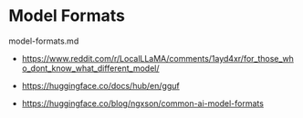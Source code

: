 # Model Formats

model-formats.md

*   https://www.reddit.com/r/LocalLLaMA/comments/1ayd4xr/for_those_who_dont_know_what_different_model/

*   https://huggingface.co/docs/hub/en/gguf

*   https://huggingface.co/blog/ngxson/common-ai-model-formats

